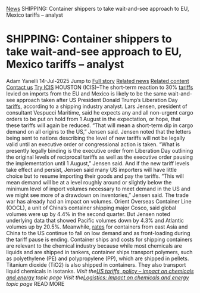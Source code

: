 [News](https://www.icis.com/explore/resources/news/) SHIPPING: Container shippers to take wait-and-see approach to EU, Mexico tariffs – analyst
# SHIPPING: Container shippers to take wait-and-see approach to EU, Mexico tariffs – analyst
Adam Yanelli
14-Jul-2025
Jump to
[Full story](https://www.icis.com/explore/resources/news/2025/07/14/11119050/shipping-container-shippers-to-take-wait-and-see-approach-to-eu-mexico-tariffs-analyst/#full-story)
[Related news](https://www.icis.com/explore/resources/news/2025/07/14/11119050/shipping-container-shippers-to-take-wait-and-see-approach-to-eu-mexico-tariffs-analyst/#related-articles)
[Related content](https://www.icis.com/explore/resources/news/2025/07/14/11119050/shipping-container-shippers-to-take-wait-and-see-approach-to-eu-mexico-tariffs-analyst/#related-contents)
[Contact us](https://www.icis.com/explore/resources/news/2025/07/14/11119050/shipping-container-shippers-to-take-wait-and-see-approach-to-eu-mexico-tariffs-analyst/#contact-us)
[Try ICIS](https://www.icis.com/explore/contact/try-icis-today/?intcmp=individual-news_try-icis)
HOUSTON (ICIS)–The short-term reaction to 30% [tariffs](https://subscriber.icis.com/news/petchem/news-article-00111119047) levied on imports from the EU and Mexico is likely to be the same wait-and-see approach taken after US President Donald Trump’s Liberation Day [tariffs](https://subscriber.icis.com/intelligence/1e18c969-8ff1-4928-892e-72d2b8af9230), according to a shipping industry analyst. 
Lars Jensen, president of consultant Vespucci Maritime, said he expects any and all non-urgent cargo orders to be put on hold from 1 August in the expectation, or hope, that these tariffs will again be reduced. 
“That will mean a short-term dip in cargo demand on all origins to the US,” Jensen said. 
Jensen noted that the letters being sent to nations describing the level of new tariffs will not be legally valid until an executive order or congressional action is taken. 
“What is presently legally binding is the executive order from Liberation Day outlining the original levels of reciprocal tariffs as well as the executive order pausing the implementation until 1 August,” Jensen said. 
And if the new tariff levels take effect and persist, Jensen said many US importers will have little choice but to resume importing their goods and pay the tariffs. 
“This will mean demand will be at a level roughly around or slightly below the minimum level of import volumes necessary to meet demand in the US and we might see more of a drawdown on inventories,” Jensen said. 
The trade war has already had an impact on volumes. 
Orient Overseas Container Line (OOCL), a unit of China’s container shipping major Cosco, said global volumes were up by 4.4% in the second quarter. 
But Jensen noted underlying data that showed Pacific volumes down by 4.3% and Atlantic volumes up by 20.5%. 
Meanwhile, [rates](https://subscriber.icis.com/news/petchem/news-article-00111118648) for containers from east Asia and China to the US continue to fall on low demand and as front-loading during the tariff pause is ending. 
Container ships and costs for shipping containers are relevant to the chemical industry because while most chemicals are liquids and are shipped in tankers, container ships transport polymers, such as polyethylene (PE) and polypropylene (PP), which are shipped in pellets. Titanium dioxide (TiO2) is also shipped in containers. 
They also transport liquid chemicals in isotanks. 
_Visit the[US tariffs, policy – impact on chemicals and energy](https://subscriber.icis.com/intelligence/1e18c969-8ff1-4928-892e-72d2b8af9230) topic page_
_Visit the[Logistics: Impact on chemicals and energy](https://subscriber.icis.com/intelligence/73701837-5530-4e31-ac4e-646e203c3c48) topic page_
READ MORE